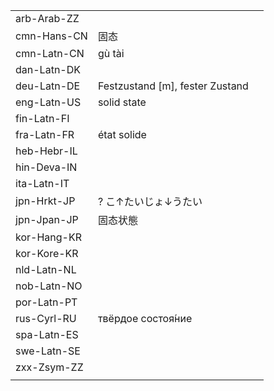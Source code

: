 | | | |
|-|-|-|
| arb-Arab-ZZ |  |  |
| cmn-Hans-CN | 固态 |  |
| cmn-Latn-CN | gù tài |  |
| dan-Latn-DK |  |  |
| deu-Latn-DE | Festzustand [m], fester Zustand |  |
| eng-Latn-US | solid state |  |
| fin-Latn-FI |  |  |
| fra-Latn-FR | état solide |  |
| heb-Hebr-IL |  |  |
| hin-Deva-IN |  |  |
| ita-Latn-IT |  |  |
| jpn-Hrkt-JP | ? こ↑たいじょ↓うたい |  |
| jpn-Jpan-JP | 固态状態 |  |
| kor-Hang-KR |  |  |
| kor-Kore-KR |  |  |
| nld-Latn-NL |  |  |
| nob-Latn-NO |  |  |
| por-Latn-PT |  |  |
| rus-Cyrl-RU | твёрдое состоя́ние |  |
| spa-Latn-ES |  |  |
| swe-Latn-SE |  |  |
| zxx-Zsym-ZZ |  |  |
|  |  |  |
